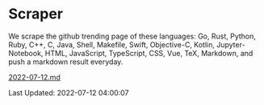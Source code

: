 # Scraper

We scrape the github trending page of these languages: Go, Rust, Python, Ruby, C++, C, Java, Shell, Makefile, Swift, Objective-C, Kotlin, Jupyter-Notebook, HTML, JavaScript, TypeScript, CSS, Vue, TeX, Markdown, and push a markdown result everyday.

[2022-07-12.md](https://github.com/yangwenmai/github-trending-backup/blob/master/2022-07-12.md)

Last Updated: 2022-07-12 04:00:07
